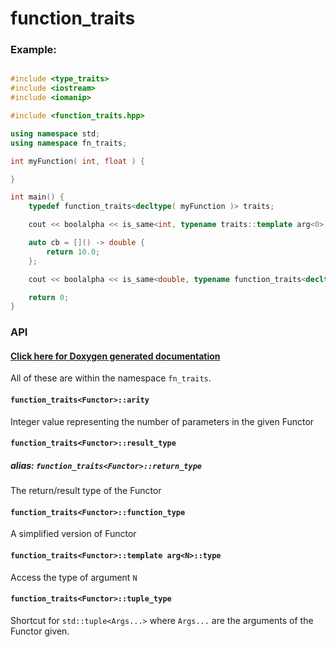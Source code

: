 function_traits
===============

### Example:

```C++

#include <type_traits>
#include <iostream>
#include <iomanip>

#include <function_traits.hpp>

using namespace std;
using namespace fn_traits;

int myFunction( int, float ) {

}

int main() {
    typedef function_traits<decltype( myFunction )> traits;

    cout << boolalpha << is_same<int, typename traits::template arg<0>::type>::value << endl; //true

    auto cb = []() -> double {
        return 10.0;
    };

    cout << boolalpha << is_same<double, typename function_traits<decltype( cb )>::result_type>::value << endl; //true

    return 0;
}

```

### API

#### [Click here for Doxygen generated documentation](https://novacrazy.github.io/function_traits/html/index.html)

All of these are within the namespace `fn_traits`.

#### `function_traits<Functor>::arity`

Integer value representing the number of parameters in the given Functor
 
#### `function_traits<Functor>::result_type`
##### alias: `function_traits<Functor>::return_type`
The return/result type of the Functor
 
#### `function_traits<Functor>::function_type`

A simplified version of Functor

#### `function_traits<Functor>::template arg<N>::type`

Access the type of argument `N`

#### `function_traits<Functor>::tuple_type`

Shortcut for `std::tuple<Args...>` where `Args...` are the arguments of the Functor given.

